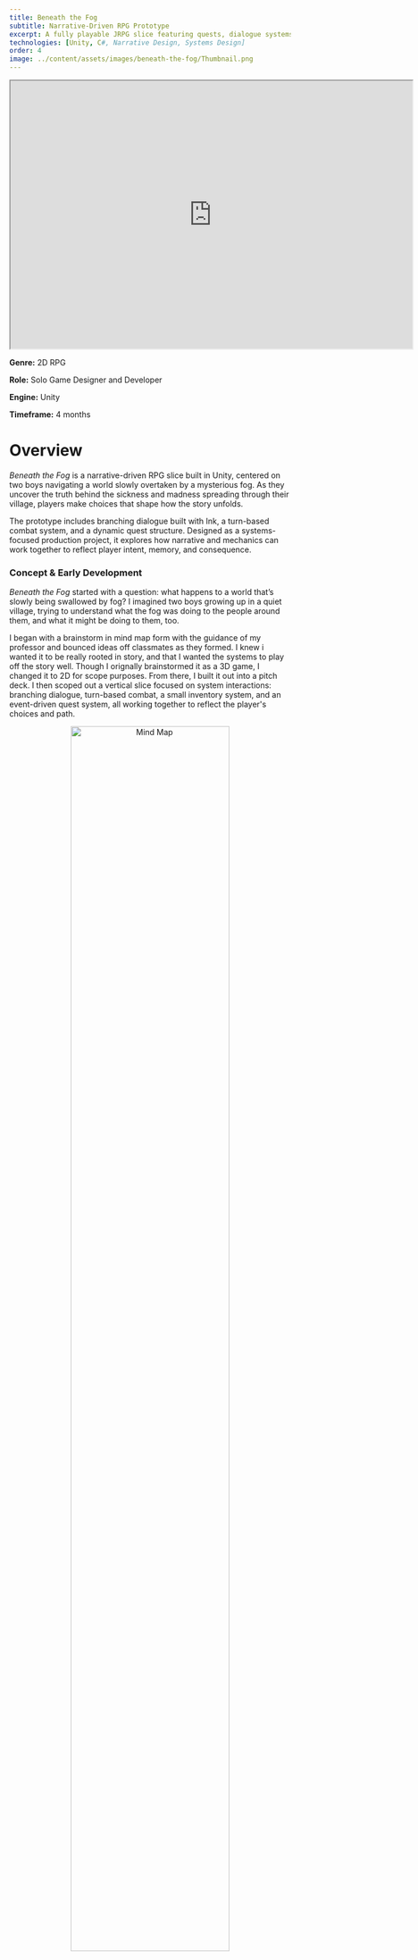 ```yaml
---
title: Beneath the Fog
subtitle: Narrative-Driven RPG Prototype
excerpt: A fully playable JRPG slice featuring quests, dialogue systems, and turn-based combat, created in Unity.
technologies: [Unity, C#, Narrative Design, Systems Design]
order: 4
image: ../content/assets/images/beneath-the-fog/Thumbnail.png
---
```

<div align="center">
<iframe width="720" height="480"
src="https://www.youtube.com/embed/E1O0pUW1cFI?autoplay=1&mute=1">
</iframe>
</div>

**Genre:** 2D RPG

**Role:** Solo Game Designer and Developer

**Engine:** Unity

**Timeframe:** 4 months

# Overview

*Beneath the Fog* is a narrative-driven RPG slice built in Unity, centered on two boys navigating a world slowly overtaken by a mysterious fog. As they uncover the truth behind the sickness and madness spreading through their village, players make choices that shape how the story unfolds.

The prototype includes branching dialogue built with Ink, a turn-based combat system, and a dynamic quest structure. Designed as a systems-focused production project, it explores how narrative and mechanics can work together to reflect player intent, memory, and consequence.

### Concept & Early Development

*Beneath the Fog* started with a question: what happens to a world that’s slowly being swallowed by fog? I imagined two boys growing up in a quiet village, trying to understand what the fog was doing to the people around them, and what it might be doing to them, too.

I began with a brainstorm in mind map form with the guidance of my professor and bounced ideas off classmates as they formed. I knew i wanted it to be really rooted in story, and that I wanted the systems to play off the story well. Though I orignally brainstormed it as a 3D game, I changed it to 2D for scope purposes. From there, I built it out into a pitch deck. I then scoped out a vertical slice focused on system interactions: branching dialogue, turn-based combat, a small inventory system, and an event-driven quest system, all working together to reflect the player's choices and path.

<div align="center">
<img src="../content/assets/images/beneath-the-fog/Mindmap.png" alt="Mind Map" style="width:75%;" />
</div>

### Production Focus

Built for a production-focused senior class, this game pushed me to design, build, and iterate on interlocking systems from scratch. Major components included:

* Branching dialogue built in Ink and integrated into Unity
* A turn-based combat system connected to quests and narrative state
* A dynamic event-driven quest and inventory system
* A custom UI system reflecting world and player state

Each piece had to communicate with the others, forming a responsive slice where player actions shaped what happened next.

### Fog Meter

One of the most ambitious systems I planned—but wasn’t able to fully implement—was a global “Fog Meter” mechanic. The idea was for the fog to affect more than just visuals. It would function like a slow-burn status system: reducing magic access, restricting dialogue, and eventually forcing the player to collapse if they didn’t manage their exposure.

I built out a complete logic flow (see diagram below) showing how fog exposure would interact with combat, narrative, and environment systems. While I didn’t have time to integrate it into the playable build, designing this helped me think through edge cases, player agency, and recovery loops. It’s something I’d love to explore in a future version of the game.

<div align="center">
<img src="../content/assets/images/beneath-the-fog/Fog_Flow_Chart.png" alt="Fog Flow Chart" style="width:75%;" />
</div>

### Combat & UI

Combat included turn selection, magic resource tracking, and quest-triggered conditional logic. I began with wireframes and refined the UI through testing, making sure it was readable and responsive. Combat outcomes could unlock or change quests and future dialogue branches.

<div align="center">
<img src="../content/assets/images/beneath-the-fog/combat_mockup.png" alt="Combat Mockup" style="width:75%;" />
</div>

### Challenges & Iteration

The biggest challenge was getting everything to talk to everything else. Syncing Ink with Unity required writing custom bridge logic to track variables and lock or unlock events dynamically. Combat and quests also had to stay in sync with dialogue states and inventory checks. I spent a lot of time untangling bugs where one system didn’t update another correctly.

To keep things modular, I used an event-driven structure and broke tasks into smaller, testable systems. I also refined UI and feedback loops based on testing, learning how much clarity matters when branching logic is involved.

### What I Learned

* Dialogue systems only work with strong logic behind them
* Unity and Ink pair well, with enough bridge code
* Modular systems save you later headaches
* Event-driven architecture helps keep complex systems connected
* UI clarity is just as important as narrative clarity

